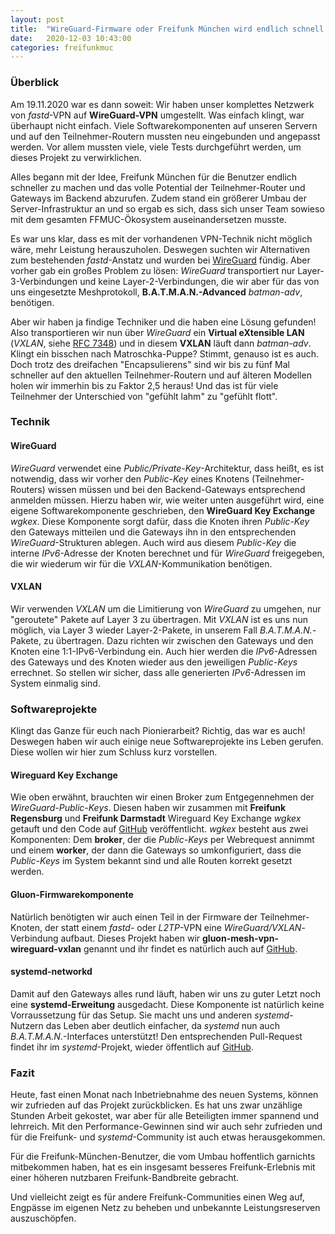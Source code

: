 ```yaml
---
layout: post
title:  "WireGuard-Firmware oder Freifunk München wird endlich schnell! - #USEMOREBANDWIDTH"
date:   2020-12-03 10:43:00
categories: freifunkmuc
---
```

### Überblick

Am 19.11.2020 war es dann soweit: Wir haben unser komplettes Netzwerk von _fastd_-VPN auf **WireGuard-VPN** umgestellt. Was einfach klingt, war überhaupt nicht einfach. Viele Softwarekomponenten auf unseren Servern und auf den Teilnehmer-Routern mussten neu eingebunden und angepasst werden. Vor allem mussten viele, viele Tests durchgeführt werden, um dieses Projekt zu verwirklichen.

Alles begann mit der Idee, Freifunk München für die Benutzer endlich schneller zu machen und das volle Potential der Teilnehmer-Router und Gateways im Backend abzurufen. Zudem stand ein größerer Umbau der Server-Infrastruktur an und so ergab es sich, dass sich unser Team sowieso mit dem gesamten FFMUC-Ökosystem auseinandersetzen musste.

Es war uns klar, dass es mit der vorhandenen VPN-Technik nicht möglich wäre, mehr Leistung herauszuholen. Deswegen suchten wir Alternativen zum bestehenden _fastd_-Anstatz und wurden bei [WireGuard](https://www.wireguard.com/) fündig. Aber vorher gab ein großes Problem zu lösen: _WireGuard_ transportiert nur Layer-3-Verbindungen und keine Layer-2-Verbindungen, die wir aber für das von uns eingesetzte Meshprotokoll, **B.A.T.M.A.N.-Advanced** _batman-adv_, benötigen. 

Aber wir haben ja findige Techniker und die haben eine Lösung gefunden! Also transportieren wir nun über _WireGuard_ ein **Virtual eXtensible LAN** (_VXLAN_, siehe [RFC 7348](https://tools.ietf.org/html/rfc7348)) und in diesem **VXLAN** läuft dann _batman-adv_. Klingt ein bisschen nach Matroschka-Puppe? Stimmt, genauso ist es auch. Doch trotz des dreifachen "Encapsulierens" sind wir bis zu fünf Mal schneller auf den aktuellen Teilnehmer-Routern und auf älteren Modellen holen wir immerhin bis zu Faktor 2,5 heraus! Und das ist für viele Teilnehmer der Unterschied von "gefühlt lahm" zu "gefühlt flott".

### Technik

#### WireGuard
_WireGuard_ verwendet eine _Public/Private-Key_-Architektur, dass heißt, es ist notwendig, dass wir vorher den _Public-Key_ eines Knotens (Teilnehmer-Routers) wissen müssen und bei den Backend-Gateways entsprechend anmelden müssen. Hierzu haben wir, wie weiter unten ausgeführt wird, eine eigene Softwarekomponente geschrieben, den **WireGuard Key Exchange** _wgkex_. Diese Komponente sorgt dafür, dass die Knoten ihren _Public-Key_ den Gateways mitteilen und die Gateways ihn in den entsprechenden _WireGuard_-Strukturen ablegen. Auch wird aus diesem _Public-Key_ die interne _IPv6_-Adresse der Knoten berechnet und für _WireGuard_ freigegeben, die wir wiederum wir für die _VXLAN_-Kommunikation benötigen.

#### VXLAN
Wir verwenden _VXLAN_ um die Limitierung von _WireGuard_ zu umgehen, nur "geroutete" Pakete auf Layer 3 zu übertragen. Mit _VXLAN_ ist es uns nun möglich, via Layer 3 wieder Layer-2-Pakete, in unserem Fall _B.A.T.M.A.N._-Pakete, zu übertragen. Dazu richten wir zwischen den Gateways und den Knoten eine 1:1-IPv6-Verbindung ein. Auch hier werden die _IPv6_-Adressen des Gateways und des Knoten wieder aus den jeweiligen _Public-Keys_ errechnet. So stellen wir sicher, dass alle generierten _IPv6_-Adressen im System einmalig sind.

### Softwareprojekte

Klingt das Ganze für euch nach Pionierarbeit? Richtig, das war es auch! Deswegen haben wir auch einige neue Softwareprojekte ins Leben gerufen. Diese wollen wir hier zum Schluss kurz vorstellen.

#### Wireguard Key Exchange
Wie oben erwähnt, brauchten wir einen Broker zum Entgegennehmen der _WireGuard-Public-Keys_. Diesen haben wir zusammen mit **Freifunk Regensburg** und **Freifunk Darmstadt** Wireguard Key Exchange _wgkex_ getauft und den Code auf [GitHub](https://github.com/freifunkMUC/wgkex) veröffentlicht. _wgkex_ besteht aus zwei Komponenten: Dem **broker**, der die _Public-Keys_ per Webrequest annimmt und einem **worker**, der dann die Gateways so umkonfiguriert, dass die _Public-Keys_ im System bekannt sind und alle Routen korrekt gesetzt werden.

#### Gluon-Firmwarekomponente
Natürlich benötigten wir auch einen Teil in der Firmware der Teilnehmer-Knoten, der statt einem _fastd_- oder _L2TP_-VPN eine _WireGuard/VXLAN_-Verbindung aufbaut. Dieses Projekt haben wir **gluon-mesh-vpn-wireguard-vxlan** genannt und ihr findet es natürlich auch auf [GitHub](https://github.com/freifunkMUC/gluon-mesh-vpn-wireguard).

#### systemd-networkd
Damit auf den Gateways alles rund läuft, haben wir uns zu guter Letzt noch eine **systemd-Erweitung** ausgedacht. Diese Komponente ist natürlich keine Vorraussetzung für das Setup. Sie macht uns und anderen _systemd_-Nutzern das Leben aber deutlich einfacher, da _systemd_ nun auch _B.A.T.M.A.N._-Interfaces unterstützt! Den entsprechenden Pull-Request findet ihr im _systemd_-Projekt, wieder öffentlich auf [GitHub](https://github.com/systemd/systemd/pull/17252).

### Fazit
Heute, fast einen Monat nach Inbetriebnahme des neuen Systems, können wir zufrieden auf das Projekt zurückblicken. Es hat uns zwar unzählige Stunden Arbeit gekostet, war aber für alle Beteiligten immer spannend und lehrreich. Mit den Performance-Gewinnen sind wir auch sehr zufrieden und für die Freifunk- und _systemd_-Community ist auch etwas herausgekommen.

Für die Freifunk-München-Benutzer, die vom Umbau hoffentlich garnichts mitbekommen haben, hat es ein insgesamt besseres Freifunk-Erlebnis mit einer höheren nutzbaren Freifunk-Bandbreite gebracht.

Und vielleicht zeigt es für andere Freifunk-Communities einen Weg auf, Engpässe im eigenen Netz zu beheben und unbekannte Leistungsreserven auszuschöpfen.

